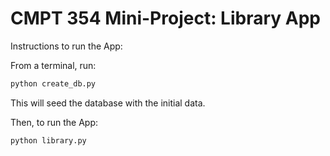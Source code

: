 # CMPT 354 Mini-Project: Library App

Instructions to run the App:

From a terminal, run:

```bash
python create_db.py
```

This will seed the database with the initial data.

Then, to run the App:

```bash
python library.py
```
